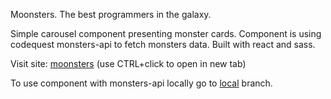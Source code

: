 Moonsters. The best programmers in the galaxy. 

Simple carousel component presenting monster cards. Component is using codequest monsters-api to fetch monsters data. Built with react and sass.

Visit site: 
 <a href="https://danogo.github.io/moonsters/" target="_blank">moonsters</a> (use CTRL+click to open in new tab)

To use component with monsters-api locally go to <a href="https://github.com/danogo/moonsters/tree/local">local</a> branch.
